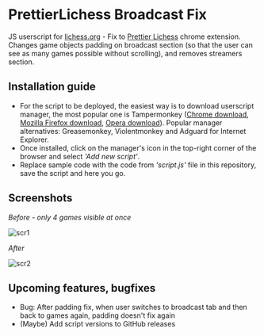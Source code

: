 # PrettierLichess Broadcast Fix

JS userscript for [lichess.org](https://lichess.org/) - Fix to [Prettier Lichess](https://prettierlichess.github.io/) chrome extension. 
Changes game objects padding on broadcast section (so that the user can see as many games possible without scrolling), and removes streamers section.

## Installation guide

* For the script to be deployed, the easiest way is to download userscript manager, the most popular one is Tampermonkey ([Chrome download](https://chrome.google.com/webstore/detail/tampermonkey/dhdgffkkebhmkfjojejmpbldmpobfkfo?hl=pl), [Mozilla Firefox download](https://addons.mozilla.org/pl/firefox/addon/tampermonkey/), [Opera download](https://addons.opera.com/pl/extensions/details/tampermonkey-beta/)). Popular manager alternatives: Greasemonkey, Violentmonkey and Adguard for Internet Explorer.
* Once installed, click on the manager's icon in the top-right corner of the browser and select *'Add new script'*.
* Replace sample code with the code from *'script.js'* file in this repository, save the script and here you go.

## Screenshots

*Before - only 4 games visible at once*

![scr1](https://i.imgur.com/HwCVd7J.png)

*After*

![scr2](https://i.imgur.com/98Ic7Uv.png)

## Upcoming features, bugfixes

* Bug: After padding fix, when user switches to broadcast tab and then back to games again, padding doesn't fix again
* (Maybe) Add script versions to GitHub releases
